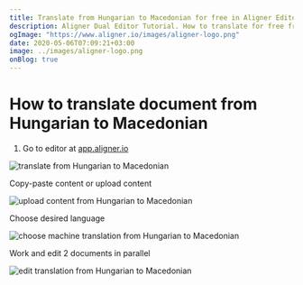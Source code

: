```yaml
---
title: Translate from Hungarian to Macedonian for free in Aligner Editor
description: Aligner Dual Editor Tutorial. How to translate for free from Hungarian to Macedonian. Aligner is multilingual document management platform. 
ogImage: "https://www.aligner.io/images/aligner-logo.png"
date: 2020-05-06T07:09:21+03:00
image: ../images/aligner-logo.png
onBlog: true
---
```


# How to translate document from Hungarian to Macedonian

1. Go to editor at [app.aligner.io](https://app.aligner.io "Aligner App web page")

![translate from Hungarian to Macedonian](../aligner-blank-editor.png "translate from Hungarian to Macedonian")

Copy-paste content or upload content

![upload content from Hungarian to Macedonian](../aligner-uploaded-document.png "upload content from Hungarian to Macedonian")

Choose desired language

![choose machine translation from Hungarian to Macedonian](../aligner-language-dropdown.png "choose machine translation from Hungarian to Macedonian")

Work and edit 2 documents in parallel

![edit translation from Hungarian to Macedonian](../aligner-double-sitded-editor.png "edit translation from Hungarian to Macedonian")

